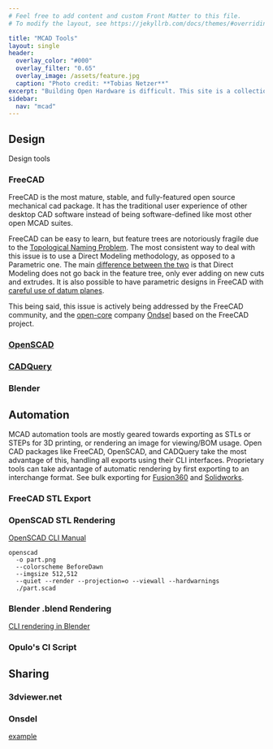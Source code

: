 ```yaml
---
# Feel free to add content and custom Front Matter to this file.
# To modify the layout, see https://jekyllrb.com/docs/themes/#overriding-theme-defaults

title: "MCAD Tools"
layout: single
header:
  overlay_color: "#000"
  overlay_filter: "0.65"
  overlay_image: /assets/feature.jpg
  caption: "Photo credit: **Tobias Netzer**"
excerpt: "Building Open Hardware is difficult. This site is a collection of tools that make designing, collaborating on, and distributing Open Hardware easier."
sidebar:
  nav: "mcad"
---
```


## Design

Design tools

### FreeCAD

FreeCAD is the most mature, stable, and fully-featured open source mechanical cad package. It has the traditional user experience of other desktop CAD software instead of being software-defined like most other open MCAD suites.

FreeCAD can be easy to learn, but feature trees are notoriously fragile due to the [Topological Naming Problem](https://wiki.freecad.org/Topological_naming_problem). The most consistent way to deal with this issue is to use a Direct Modeling methodology, as opposed to a Parametric one. The main [difference between the two](https://3space.com/parametric-vs-direct-modeling/) is that Direct Modeling does not go back in the feature tree, only ever adding on new cuts and extrudes. It is also possible to have parametric designs in FreeCAD with [careful use of datum planes](https://wiki.freecad.org/Topological_naming_problem#Solution).

This being said, this issue is actively being addressed by the FreeCAD community, and the [open-core](https://en.wikipedia.org/wiki/Open-core_model) company [Ondsel](https://ondsel.com/blog) based on the FreeCAD project.

### [OpenSCAD](https://openscad.org/)



### [CADQuery](https://cadquery.readthedocs.io/en/latest/)

### Blender

## Automation

MCAD automation tools are mostly geared towards exporting as STLs or STEPs for 3D printing, or rendering an image for viewing/BOM usage. Open CAD packages like FreeCAD, OpenSCAD, and CADQuery take the most advantage of this, handling all exports using their CLI interfaces. Proprietary tools can take advantage of automatic rendering by first exporting to an interchange format. See bulk exporting for [Fusion360](https://www.autodesk.com/support/technical/article/caas/sfdcarticles/sfdcarticles/How-to-export-specific-bodies-in-a-file-to-a-STEP-file-from-Fusion-360.html) and [Solidworks](https://help.solidworks.com/2023/english/WhatsNew/c_wn2023_import_export_assembly_step.htm?id=4dca041efcda481ca1e9f214d4725333#:~:text=You%20can%20export%20large%20SOLIDWORKS,assemblies%20as%20atomic%20STEP%20files.).

### FreeCAD STL Export

### OpenSCAD STL Rendering

[OpenSCAD CLI Manual](https://en.wikibooks.org/wiki/OpenSCAD_User_Manual/Using_OpenSCAD_in_a_command_line_environment)

```
openscad 
  -o part.png
  --colorscheme BeforeDawn
  --imgsize 512,512
  --quiet --render --projection=o --viewall --hardwarnings
  ./part.scad
```

### Blender .blend Rendering

[CLI rendering in Blender](https://docs.blender.org/manual/en/latest/advanced/command_line/render.html)

### Opulo's CI Script

## Sharing

### 3dviewer.net

### Onsdel



[example](https://lens.ondsel.com/share/64ce90f8113f02d63fdbff2b)